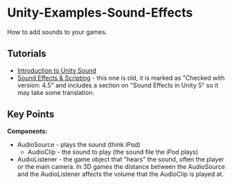 # Unity-Examples-Sound-Effects

How to add sounds to your games.

## Tutorials

* [Introduction to Unity Sound](https://www.raywenderlich.com/6449-introduction-to-unity-sound)
* [Sound Effects & Scripting](https://unity3d.com/learn/tutorials/topics/audio/sound-effects-scripting) - this one is old, it is marked as "Checked with version: 4.5" and includes a section on "Sound Effects in Unity 5" so it may take some translation.

## Key Points

**Components:**

* AudioSource - plays the sound (think iPod)
  - AudioClip - the sound to play (the sound file the iPod plays)
* AudioListener - the game object that "hears" the sound, often the player or the main camera. In 3D games the distance between the AudioSource and the AudioListener affects the volume that the AudioClip is played at.
